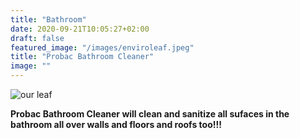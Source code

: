 ```yaml
---
title: "Bathroom"
date: 2020-09-21T10:05:27+02:00
draft: false
featured_image: "/images/enviroleaf.jpeg"
title: "Probac Bathroom Cleaner"
image: ""
---
```

![our leaf](/img/enviroleaf.jpeg)

**Probac Bathroom Cleaner will clean and sanitize all sufaces in the bathroom all over walls and floors and roofs too!!!**

